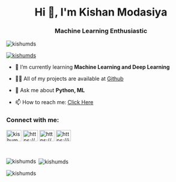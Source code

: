<h1 align="center">Hi 👋, I'm Kishan Modasiya</h1>
<h3 align="center">Machine Learning Enthusiastic</h3>

<p align="left"> <img src="https://komarev.com/ghpvc/?username=kishumds&label=Profile%20views&color=0e75b6&style=flat" alt="kishumds" /> </p>

<p align="left"> <a href="https://twitter.com/kishumds" target="blank"><img src="https://img.shields.io/twitter/follow/kishumds?logo=twitter&style=for-the-badge" alt="kishumds" /></a> </p>

- 🌱 I’m currently learning **Machine Learning and Deep Learning**

- 👨‍💻 All of my projects are available at [Github](https://github.com/kishumds)

- 💬 Ask me about **Python, ML**

- 📫 How to reach me: [Click Here](kishumds.bio.link)

<h3 align="left">Connect with me:</h3>
<p align="left">
<a href="https://twitter.com/kishumds" target="blank"><img align="center" src="https://raw.githubusercontent.com/rahuldkjain/github-profile-readme-generator/master/src/images/icons/Social/twitter.svg" alt="kishumds" height="30" width="40" /></a>
<a href="https://linkedin.com/in/kishan-modasiya-56768021a/" target="blank"><img align="center" src="https://raw.githubusercontent.com/rahuldkjain/github-profile-readme-generator/master/src/images/icons/Social/linked-in-alt.svg" alt="https://www.linkedin.com/in/kishan-modasiya-56768021a/" height="30" width="40" /></a>
<a href="https://kaggle.com/kishanmodasiya" target="blank"><img align="center" src="https://raw.githubusercontent.com/rahuldkjain/github-profile-readme-generator/master/src/images/icons/Social/kaggle.svg" alt="https://www.kaggle.com/kishanmodasiya" height="30" width="40" /></a>
<a href="https://instagram.com//kishu_mds" target="blank"><img align="center" src="https://raw.githubusercontent.com/rahuldkjain/github-profile-readme-generator/master/src/images/icons/Social/instagram.svg" alt="https://instagram.com/kishu_mds" height="30" width="40" /></a>
</p>
<br>

<p><img align="left" src="https://github-readme-stats.vercel.app/api/top-langs?username=kishumds&show_icons=true&locale=en&layout=compact" alt="kishumds" /></p>

<p>&nbsp;<img align="center" src="https://github-readme-stats.vercel.app/api?username=kishumds&show_icons=true&locale=en" alt="kishumds" /></p>

<p><img align="center" src="https://github-readme-streak-stats.herokuapp.com/?user=kishumds&" alt="kishumds" /></p>
